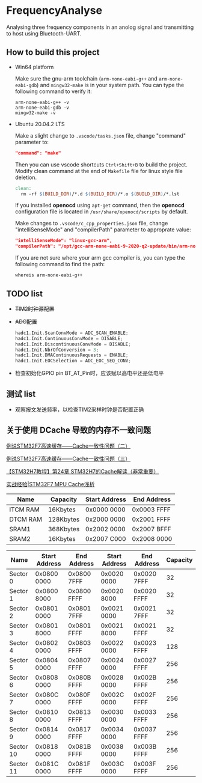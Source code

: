 # FrequencyAnalyse
Analysing three frequency components in an anolog signal and transmitting to host using Bluetooth-UART.



## How to build this project

- Win64 platform

  Make sure the gnu-arm toolchain (`arm-none-eabi-g++` and `arm-none-eabi-gdb`) and `mingw32-make` is in your system path. You can type the following command to verify it:

  ```
  arm-none-eabi-g++ -v
  arm-none-eabi-gdb -v
  mingw32-make -v
  ```

- Ubuntu 20.04.2 LTS 

  Make a slight change to `.vscode/tasks.json` file, change "command" parameter to:

  ```json
  "command": "make"
  ```

  Then you can use vscode shortcuts `Ctrl+Shift+B` to build the project. Modify clean command at the end of `Makefile` file for linux style file deletion.

  ```makefile
  clean:
  	rm -rf $(BUILD_DIR)/*.d $(BUILD_DIR)/*.o $(BUILD_DIR)/*.lst
  ```

  If you installed **openocd** using `apt-get` command, then the **openocd** configuration file is located in `/usr/share/openocd/scripts` by default.

  Make changes to `.vscode/c_cpp_properties.json` file, change "intelliSenseMode" and "compilerPath" parameter to approprate value:
  
  ```json
  "intelliSenseMode": "linux-gcc-arm",
  "compilerPath": "/opt/gcc-arm-none-eabi-9-2020-q2-update/bin/arm-none-eabi-g++",
  ```

  If you are not sure where your arm gcc compiler is, you can type the following command to find the path:
  
  ```
  whereis arm-none-eabi-g++
  ```

## TODO list
- ~~TIM2时钟源配置~~
- ~~ADC配置~~
  
  ```cpp
  hadc1.Init.ScanConvMode = ADC_SCAN_ENABLE;
  hadc1.Init.ContinuousConvMode = DISABLE;
  hadc1.Init.DiscontinuousConvMode = DISABLE;
  hadc1.Init.NbrOfConversion = 3;
  hadc1.Init.DMAContinuousRequests = ENABLE;
  hadc1.Init.EOCSelection = ADC_EOC_SEQ_CONV;
  ```
- 检查初始化GPIO pin BT_AT_Pin时，应该赋以高电平还是低电平

## 测试 list

- 观察报文发送频率，以检查TIM2采样时钟是否配置正确

## 关于使用 DCache 导致的内存不一致问题
[例说STM32F7高速缓存——Cache一致性问题（二）](https://blog.csdn.net/lu_embedded/article/details/78437778)

[例说STM32F7高速缓存——Cache一致性问题（三）](https://blog.csdn.net/lu_embedded/article/details/78439643)

[【STM32H7教程】第24章 STM32H7的Cache解读（非常重要）](https://www.cnblogs.com/armfly/p/11008913.html)

[实战经验|STM32F7 MPU Cache浅析 ](https://www.sohu.com/a/154296763_505803)

| Name | Capacity| Start Address | End Address |
| -------- | --------- | ----------- |----------- |
| ITCM RAM | 16Kbytes | 0x0000 0000 |0x0003 FFFF |
| DTCM RAM | 128Kbytes | 0x2000 0000 |0x2001 FFFF |
| SRAM1 | 368Kbytes | 0x2002 0000 |0x2007 BFFF |
| SRAM2 | 16Kbytes | 0x2007 C000 |0x2008 0000 |

| Name      | Start Address | End Address | Start Address | End Address | Capacity |
| --------- | ------------- | ----------- | ------------- | ----------- | -------- |
| Sector 0  | 0x0800 0000   | 0x0800 7FFF | 0x0020 0000   | 0x0020 7FFF | 32       |
| Sector 1  | 0x0800 8000   | 0x0800 FFFF | 0x0020 8000   | 0x0020 FFFF | 32       |
| Sector 2  | 0x0801 0000   | 0x0801 7FFF | 0x0021 0000   | 0x0021 7FFF | 32       |
| Sector 3  | 0x0801 8000   | 0x0801 FFFF | 0x0021 8000   | 0x0021 FFFF | 32       |
| Sector 4  | 0x0802 0000   | 0x0803 FFFF | 0x0022 0000   | 0x0023 FFFF | 128      |
| Sector 5  | 0x0804 0000   | 0x0807 FFFF | 0x0024 0000   | 0x0027 FFFF | 256      |
| Sector 6  | 0x0808 0000   | 0x080B FFFF | 0x0028 0000   | 0x002B FFFF | 256      |
| Sector 7  | 0x080C 0000   | 0x080F FFFF | 0x002C 0000   | 0x002F FFFF | 256      |
| Sector 8  | 0x0810 0000   | 0x0813 FFFF | 0x0030 0000   | 0x0033 FFFF | 256      |
| Sector 9  | 0x0814 0000   | 0x0817 FFFF | 0x0034 0000   | 0x0037 FFFF | 256      |
| Sector 10 | 0x0818 0000   | 0x081B FFFF | 0x0038 0000   | 0x003B FFFF | 256      |
| Sector 11 | 0x081C 0000   | 0x081F FFFF | 0x003C 0000   | 0x003F FFFF | 256      |